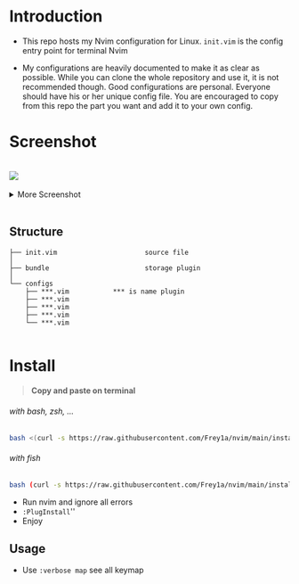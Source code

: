 # Introduction

- This repo hosts my Nvim configuration for Linux. `init.vim` is the config entry point for terminal Nvim

- My configurations are heavily documented to make it as clear as possible.
  While you can clone the whole repository and use it, it is not recommended though.
  Good configurations are personal. Everyone should have his or her unique config file.
  You are encouraged to copy from this repo the part you want and add it to your own config.

# Screenshot

</br>

<img src="https://github.com/Frey1a/dotfiles/blob/main/image/Screenshot/nvim-start.jpg?raw=true">
</br>
</br>

<details>
  <summary>More Screenshot</summary>
 
<img src="https://github.com/Frey1a/dotfiles/blob/main/image/Screenshot/nvim-codding.jpg?raw=true">
</br>
</br>

<img src="https://github.com/Frey1a/dotfiles/blob/main/image/Screenshot/nvim-float-term.jpg?raw=true">
</br>
</br>

<img src="https://github.com/Frey1a/dotfiles/blob/main/image/Screenshot/nvim-find-file.jpg?raw=true">
</br>
</br>
 
</details>

<br>

## Structure

```
├── init.vim                      source file
│
├── bundle                        storage plugin
│
└── configs
    ├── ***.vim           *** is name plugin
    ├── ***.vim
    ├── ***.vim
    ├── ***.vim
    └── ***.vim
  

```

# Install

> #### Copy and paste on terminal

###### with bash, zsh, ...

```bash
bash <(curl -s https://raw.githubusercontent.com/Frey1a/nvim/main/install.sh)
```

###### with fish

```bash
bash (curl -s https://raw.githubusercontent.com/Frey1a/nvim/main/install.sh | psub)
```

- Run nvim and ignore all errors
- `:PlugInstall`''
- Enjoy

## Usage

- Use `:verbose map` see all keymap
